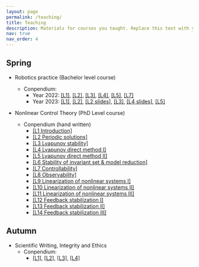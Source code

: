 ```yaml
---
layout: page
permalink: /teaching/
title: Teaching
description: Materials for courses you taught. Replace this text with your description.
nav: true
nav_order: 4
---
```


## Spring
- Robotics practice (Bachelor level course)
    - Conpendium: 
        - Year 2022: [[L1]](/assets/pdf/robotics_practice/2022/L1.pdf), [[L2]](/assets/pdf/robotics_practice/2022/L2.pdf), [[L3]](/assets/pdf/robotics_practice/2022/L3.pdf), [[L4]](/assets/pdf/robotics_practice/2022/L4.pdf), [[L5]](/assets/pdf/robotics_practice/2022/L5.pdf), [[L7]](/assets/pdf/robotics_practice/2022/L7.pdf)
        - Year 2023: [[L1]](/assets/pdf/robotics_practice/2023/L1.pdf), [[L2]](/assets/pdf/robotics_practice/2023/L2.pdf), [[L2 slides]](/assets/pdf/robotics_practice/2023/Lecture%202.pptx), [[L3]](/assets/pdf/robotics_practice/2023/L3.pdf), [[L4 slides]](/assets/pdf/robotics_practice/2023/L4-KalmanFilter-Script.pptx), [[L5]](/assets/pdf/robotics_practice/2023/L5.pptx)

- Nonlinear Control Theory (PhD Level course)
    - Conpendium (hand written)
        - [[L1 Introduction]](/assets/pdf/nonlinear_control_theory/L1.PDF)
        - [[L2 Periodic solutions]](/assets/pdf/nonlinear_control_theory/L2.PDF)
        - [[L3 Lyapunov stability]](/assets/pdf/nonlinear_control_theory/L3.PDF)
        - [[L4 Lyapunov direct method I]](/assets/pdf/nonlinear_control_theory/L4.PDF)
        - [[L5 Lyapunov direct method II]](/assets/pdf/nonlinear_control_theory/L5.PDF)
        - [[L6 Stability of invariant set & model reduction]](/assets/pdf/nonlinear_control_theory/L6.PDF)
        - [[L7 Controllability]](/assets/pdf/nonlinear_control_theory/L7.PDF)
        - [[L8 Observability]](/assets/pdf/nonlinear_control_theory/L1.PDF)
        - [[L9 Linearization of nonlinear systems I]](/assets/pdf/nonlinear_control_theory/L9.PDF)
        - [[L10 Linearization of nonlinear systems II]](/assets/pdf/nonlinear_control_theory/L10.PDF)
        - [[L11 Linearization of nonlinear systems III]](/assets/pdf/nonlinear_control_theory/L11.PDF)
        - [[L12 Feedback stabilization I]](/assets/pdf/nonlinear_control_theory/L12.PDF)
        - [[L13 Feedback stabilization II]](/assets/pdf/nonlinear_control_theory/L13.PDF)
        - [[L14 Feedback stabilization III]](/assets/pdf/nonlinear_control_theory/L14.PDF)

## Autumn
- Scientific Writing, Integrity and Ethics
    - Conpendium:
        - [[L1]](/assets/pdf/scentific_writing/L1.pptx), [[L2]](/assets/pdf/scentific_writing/L2.pptx), [[L3]](/assets/pdf/scentific_writing/L3.pptx), [[L4]](/assets/pdf/scentific_writing/L4.pdf)